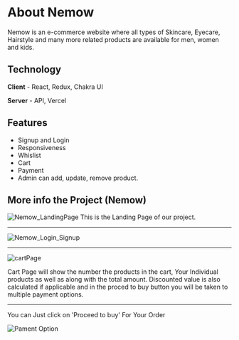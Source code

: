 
# About Nemow

Nemow is an e-commerce website where all types of Skincare, Eyecare, Hairstyle and many more related products are available for men, women and kids.

## Technology
**Client** - React, Redux, Chakra UI

**Server** - API, Vercel


## Features
- Signup and Login
- Responsiveness
- Whislist
- Cart 
- Payment
- Admin can add, update, remove product.

## More info the Project (Nemow)

![Nemow_LandingPage](https://masai-course.s3.ap-south-1.amazonaws.com/editor/uploads/2022-12-21/nemow_landing_page_245881.png)
This is the Landing Page of our project. 

***********************************************************************************************************************************************************************

![Nemow_Login_Signup](https://masai-course.s3.ap-south-1.amazonaws.com/editor/uploads/2022-12-21/nemow_login_816819.png)

***********************************************************************************************************************************************************************

![cartPage](https://masai-course.s3.ap-south-1.amazonaws.com/editor/uploads/2022-12-21/nemow_cartPage_256340.png)

Cart Page will show the number the products in the cart, Your Individual products as well as along with the total amount. Discounted value is also calculated if applicable and in the proced to buy button you will be taken to multiple payment options.

***********************************************************************************************************************************************************************

You can Just click on 'Proceed to buy' For Your Order


![Pament Option](https://masai-course.s3.ap-south-1.amazonaws.com/editor/uploads/2022-12-21/nemow_payment_848747.png)
